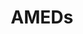 ---
title: AMEDs
layout: "redirect"
external_url: "https://www.juntendo.ac.jp/academics/faculty/hds/staff/"
---
